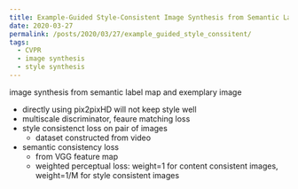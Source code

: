 ```yaml
---
title: Example-Guided Style-Consistent Image Synthesis from Semantic Labeling
date: 2020-03-27
permalink: /posts/2020/03/27/example_guided_style_conssitent/
tags:
  - CVPR
  - image synthesis
  - style synthesis
---
```


image synthesis from semantic label map and exemplary image
- directly using pix2pixHD will not keep style well
- multiscale discriminator, feaure matching loss
- style consistenct loss on pair of images
    - dataset constructed from video
- semantic consistency loss
    - from VGG feature map
    - weighted perceptual loss: weight=1 for content consistent images, weight=1/M for style consistent images
